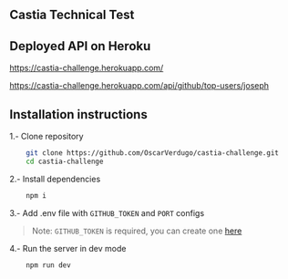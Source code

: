 ## Castia Technical Test

## Deployed API on Heroku

https://castia-challenge.herokuapp.com/

https://castia-challenge.herokuapp.com/api/github/top-users/joseph

## Installation instructions

1.- Clone repository
```sh
    git clone https://github.com/OscarVerdugo/castia-challenge.git
    cd castia-challenge
```

2.- Install dependencies
```sh
    npm i
```

3.- Add .env file with `GITHUB_TOKEN` and `PORT` configs
> Note: `GITHUB_TOKEN` is required, you can create one [here](https://github.com/settings/tokens)

4.- Run the server in dev mode
```sh
    npm run dev
```